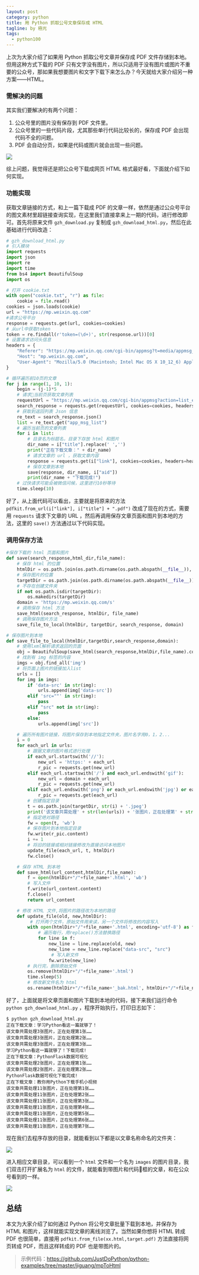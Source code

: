 ```yaml
---
layout: post
category: python
title: 用 Python 抓取公号文章保存成 HTML
tagline: by 極光
tags:
  - python100
---
```


上次为大家介绍了如果用 Python 抓取公号文章并保存成 PDF 文件存储到本地。但用这种方式下载的 PDF 只有文字没有图片，所以只适用于没有图片或图片不重要的公众号，那如果我想要图片和文字下载下来怎么办？今天就给大家介绍另一种方案——HTML。

<!--more-->

### 需解决的问题

其实我们要解决的有两个问题：

1. 公众号里的图片没有保存到 PDF 文件里。
2. 公众号里的一些代码片段，尤其那些单行代码比较长的，保存成 PDF 会出现代码不全的问题。
3. PDF 会自动分页，如果是代码或图片就会出现一些问题。

![](http://www.justdopython.com/assets/images/2020/python/python-mitm/python-gzhhtml-01.png)

综上问题，我觉得还是把公众号下载成网页 HTML 格式最好看，下面就介绍下如何实现。

### 功能实现

获取文章链接的方式，和上一篇下载成 PDF 的文章一样，依然是通过公众号平台的图文素材里超链接查询实现，在这里我们直接拿来上一期的代码，进行修改即可。首先将原来文件 `gzh_download.py` 复制成 `gzh_download_html.py`，然后在此基础进行代码改造：

```py
# gzh_download_html.py
# 引入模块
import requests
import json
import re
import time
from bs4 import BeautifulSoup
import os

# 打开 cookie.txt
with open("cookie.txt", "r") as file:
    cookie = file.read()
cookies = json.loads(cookie)
url = "https://mp.weixin.qq.com"
#请求公号平台
response = requests.get(url, cookies=cookies)
# 从url中获取token
token = re.findall(r'token=(\d+)', str(response.url))[0]
# 设置请求访问头信息
headers = {
    "Referer": "https://mp.weixin.qq.com/cgi-bin/appmsg?t=media/appmsg_edit_v2&action=edit&isNew=1&type=10&token=" + token + "&lang=zh_CN",
    "Host": "mp.weixin.qq.com",
    "User-Agent": "Mozilla/5.0 (Macintosh; Intel Mac OS X 10_12_6) AppleWebKit/537.36 (KHTML, like Gecko) Chrome/80.0.3987.132 Safari/537.36",
}

# 循环遍历前10页的文章
for j in range(1, 10, 1):
    begin = (j-1)*5
    # 请求当前页获取文章列表
    requestUrl = "https://mp.weixin.qq.com/cgi-bin/appmsg?action=list_ex&begin="+str(begin)+"&count=5&fakeid=MzU1NDk2MzQyNg==&type=9&query=&token=" + token + "&lang=zh_CN&f=json&ajax=1"
    search_response = requests.get(requestUrl, cookies=cookies, headers=headers)
    # 获取到返回列表 Json 信息
    re_text = search_response.json()
    list = re_text.get("app_msg_list")
    # 遍历当前页的文章列表
    for i in list:
        # 目录名为标题名，目录下存放 html 和图片
        dir_name = i["title"].replace(' ','')
        print("正在下载文章：" + dir_name)
        # 请求文章的 url ，获取文章内容
        response = requests.get(i["link"], cookies=cookies, headers=headers)
        # 保存文章到本地
        save(response, dir_name, i["aid"])
        print(dir_name + "下载完成!")
    # 过快请求可能会被微信问候，这里进行10秒等待
    time.sleep(10)

```

好了，从上面代码可以看出，主要就是将原来的方法 `pdfkit.from_url(i["link"], i["title"] + ".pdf")` 改成了现在的方式，需要用 `requests` 请求下文章的 URL ，然后再调用保存文章页面和图片到本地的方法，这里的 `save()` 方法通过以下代码实现。

### 调用保存方法

```py
#保存下载的 html 页面和图片
def save(search_response,html_dir,file_name):
    # 保存 html 的位置
    htmlDir = os.path.join(os.path.dirname(os.path.abspath(__file__)), html_dir)
    # 保存图片的位置
    targetDir = os.path.join(os.path.dirname(os.path.abspath(__file__)),html_dir + '/images')
    # 不存在创建文件夹
    if not os.path.isdir(targetDir):
        os.makedirs(targetDir)
    domain = 'https://mp.weixin.qq.com/s'
    # 调用保存 html 方法
    save_html(search_response, htmlDir, file_name)
    # 调用保存图片方法
    save_file_to_local(htmlDir, targetDir, search_response, domain)

# 保存图片到本地
def save_file_to_local(htmlDir,targetDir,search_response,domain):
    # 使用lxml解析请求返回的页面
    obj = BeautifulSoup(save_html(search_response,htmlDir,file_name).content, 'lxml')  
    # 找到有 img 标签的内容
    imgs = obj.find_all('img')
    # 将页面上图片的链接加入list
    urls = []
    for img in imgs:
        if 'data-src' in str(img):
            urls.append(img['data-src'])
        elif 'src=""' in str(img):
            pass
        elif "src" not in str(img):
            pass
        else:
            urls.append(img['src'])

    # 遍历所有图片链接，将图片保存到本地指定文件夹，图片名字用0，1，2...
    i = 0
    for each_url in urls:
        # 跟据文章的图片格式进行处理
        if each_url.startswith('//'):
            new_url = 'https:' + each_url
            r_pic = requests.get(new_url)
        elif each_url.startswith('/') and each_url.endswith('gif'):
            new_url = domain + each_url
            r_pic = requests.get(new_url)
        elif each_url.endswith('png') or each_url.endswith('jpg') or each_url.endswith('gif') or each_url.endswith('jpeg'):
            r_pic = requests.get(each_url)
        # 创建指定目录
        t = os.path.join(targetDir, str(i) + '.jpeg')
        print('该文章共需处理' + str(len(urls)) + '张图片，正在处理第' + str(i + 1) + '张……')
        # 指定绝对路径
        fw = open(t, 'wb')
        # 保存图片到本地指定目录
        fw.write(r_pic.content)
        i += 1
        # 将旧的链接或相对链接修改为直接访问本地图片
        update_file(each_url, t, htmlDir)
        fw.close()

    # 保存 HTML 到本地
    def save_html(url_content,htmlDir,file_name):
        f = open(htmlDir+"/"+file_name+'.html', 'wb')
        # 写入文件
        f.write(url_content.content)
        f.close()
        return url_content

    # 修改 HTML 文件,将图片的路径改为本地的路径
    def update_file(old, new,htmlDir):
         # 打开两个文件，原始文件用来读，另一个文件将修改的内容写入
        with open(htmlDir+"/"+file_name+'.html', encoding='utf-8') as f, open(htmlDir+"/"+file_name+'_bak.html', 'w', encoding='utf-8') as fw:
            # 遍历每行，用replace()方法替换路径
            for line in f:
                new_line = line.replace(old, new)
                new_line = new_line.replace("data-src", "src")
                 # 写入新文件
                fw.write(new_line)
        # 执行完，删除原始文件
        os.remove(htmlDir+"/"+file_name+'.html')
        time.sleep(5)
        # 修改新文件名为 html
        os.rename(htmlDir+"/"+file_name+'_bak.html', htmlDir+"/"+file_name+'.html')

```

好了，上面就是将文章页面和图片下载到本地的代码，接下来我们运行命令 `python gzh_download_html.py` ，程序开始执行，打印日志如下：

```
$ python gzh_download_html.py
正在下载文章：学习Python看这一篇就够了！
该文章共需处理3张图片，正在处理第1张……
该文章共需处理3张图片，正在处理第2张……
该文章共需处理3张图片，正在处理第3张……
学习Python看这一篇就够了！下载完成!
正在下载文章：PythonFlask数据可视化
该文章共需处理2张图片，正在处理第1张……
该文章共需处理2张图片，正在处理第2张……
PythonFlask数据可视化下载完成!
正在下载文章：教你用Python下载手机小视频
该文章共需处理11张图片，正在处理第1张……
该文章共需处理11张图片，正在处理第2张……
该文章共需处理11张图片，正在处理第3张……
该文章共需处理11张图片，正在处理第4张……
该文章共需处理11张图片，正在处理第5张……
该文章共需处理11张图片，正在处理第6张……
该文章共需处理11张图片，正在处理第7张……
```

现在我们去程序存放的目录，就能看到以下都是以文章名称命名的文件夹：

![](http://www.justdopython.com/assets/images/2020/python/python-mitm/python-gzhhtml-02.png)

进入相应文章目录，可以看到一个 `html` 文件和一个名为 `images` 的图片目录，我们双击打开扩展名为 `html` 的文件，就能看到带图片和代码框的文章，和在公众号看到的一样。

![](http://www.justdopython.com/assets/images/2020/python/python-mitm/python-gzhhtml-03.png)

## 总结

本文为大家介绍了如何通过 Python 将公号文章批量下载到本地，并保存为 HTML 和图片，这样就能实现文章的离线浏览了。当然如果你想将 HTML 转成 PDF 也很简单，直接用 `pdfkit.from_file(xx.html,target.pdf)` 方法直接将网页转成 PDF，而且这样转成的 PDF 也是带图片的。

> 示例代码：<https://github.com/JustDoPython/python-examples/tree/master/jiguang/mpToHtml>